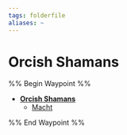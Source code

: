 ```yaml
---
tags: folderfile
aliases: ~
---
```


# Orcish Shamans

%% Begin Waypoint %%

* **[Orcish Shamans](Orcish%20Shamans.md)**
  * [Macht](Macht.md)

%% End Waypoint %%
